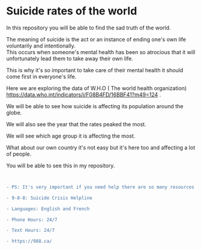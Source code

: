 # Suicide rates of the world

In this repository you will be able to find the sad truth of the world. 

The meaning of suicide is the act or an instance of ending one's own life voluntarily and intentionally.
\
This occurs when someone's mental health has been so atrocious that it will unfortunately lead them to take away their own life.

This is why it's so important to take care of their mental health it  should come first in everyone's life.

Here we are exploring the data of W.H.O ( The world health organization) https://data.who.int/indicators/i/F08B4FD/16BBF41?m49=124 .

We will be able to see how suicide is affecting its population around the globe. 

We will also see the year that the rates peaked the most.

We will see which age group it is affecting the most.

What about our own country it's not easy but it's here too and affecting a lot of people.

You will be able to see this in my repository.

```diff


- PS: It's very important if you need help there are so many resources for you, I promise you suicide is not the answer.

- 9-8-8: Suicide Crisis Helpline

- Languages: English and French

- Phone Hours: 24/7

- Text Hours: 24/7

- https://988.ca/

